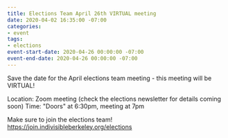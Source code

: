 ```yaml
---
title: Elections Team April 26th VIRTUAL meeting
date: 2020-04-02 16:35:00 -07:00
categories:
- event
tags:
- elections
event-start-date: 2020-04-26 00:00:00 -07:00
event-end-date: 2020-04-26 00:00:00 -07:00
---
```


Save the date for the April elections team meeting - this meeting will be VIRTUAL!

Location: Zoom meeting (check the elections newsletter for details coming soon)
Time: "Doors" at 6:30pm, meeting at 7pm

Make sure to join the elections team!
https://join.indivisibleberkeley.org/elections